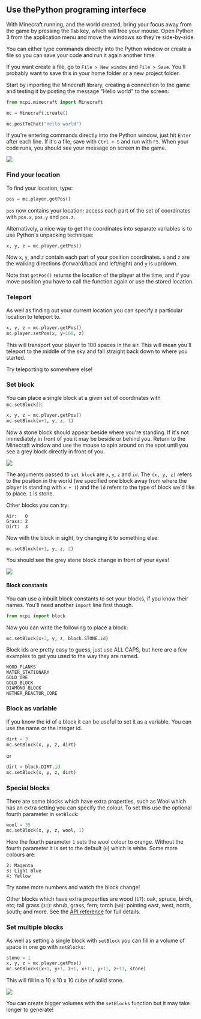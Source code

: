## Use thePython programing interfece

With Minecraft running, and the world created, bring your focus away from the game by pressing the `Tab` key, which will free your mouse. Open Python 3 from the application menu and move the windows so they're side-by-side.

You can either type commands directly into the Python window or create a file so you can save your code and run it again another time.

If you want create a file, go to `File > New window` and `File > Save`. You'll probably want to save this in your home folder or a new project folder.

Start by importing the Minecraft library, creating a connection to the game and testing it by posting the message "Hello world" to the screen:

```python
from mcpi.minecraft import Minecraft

mc = Minecraft.create()

mc.postToChat("Hello world")
```

If you're entering commands directly into the Python window, just hit `Enter` after each line. If it's a file, save with `Ctrl + S` and run with `F5`. When your code runs, you should see your message on screen in the game.

![](images/helloworld.gif)

### Find your location

To find your location, type:

```python
pos = mc.player.getPos()
```

`pos` now contains your location; access each part of the set of coordinates with `pos.x`, `pos.y` and `pos.z`.

Alternatively, a nice way to get the coordinates into separate variables is to use Python's unpacking technique:

```python
x, y, z = mc.player.getPos()
```

Now `x`, `y`, and `z` contain each part of your position coordinates. `x` and `z` are the walking directions (forward/back and left/right) and `y` is up/down.

Note that `getPos()` returns the location of the player at the time, and if you move position you have to call the function again or use the stored location.

### Teleport

As well as finding out your current location you can specify a particular location to teleport to.

```python
x, y, z = mc.player.getPos()
mc.player.setPos(x, y+100, z)
```

This will transport your player to 100 spaces in the air. This will mean you'll teleport to the middle of the sky and fall straight back down to where you started.

Try teleporting to somewhere else!

### Set block

You can place a single block at a given set of coordinates with `mc.setBlock()`:

```python
x, y, z = mc.player.getPos()
mc.setBlock(x+1, y, z, 1)
```

Now a stone block should appear beside where you're standing. If it's not immediately in front of you it may be beside or behind you. Return to the Minecraft window and use the mouse to spin around on the spot until you see a grey block directly in front of you.

![](images/mcpi-setblock.png)

The arguments passed to `set block` are `x`, `y`, `z` and `id`. The `(x, y, z)` refers to the position in the world (we specified one block away from where the player is standing with `x + 1`) and the `id` refers to the type of block we'd like to place. `1` is stone.

Other blocks you can try:

```
Air:   0
Grass: 2
Dirt:  3
```

Now with the block in sight, try changing it to something else:

```python
mc.setBlock(x+1, y, z, 2)
```

You should see the grey stone block change in front of your eyes!

![](images/mcpi-setblock2.png)

#### Block constants

You can use a inbuilt block constants to set your blocks, if you know their names. You'll need another `import` line first though.

```python
from mcpi import block
```

Now you can write the following to place a block: 

```python
mc.setBlock(x+3, y, z, block.STONE.id)
```

Block ids are pretty easy to guess, just use ALL CAPS, but here are a few examples to get you used to the way they are named.

```
WOOD_PLANKS
WATER_STATIONARY
GOLD_ORE
GOLD_BLOCK
DIAMOND_BLOCK
NETHER_REACTOR_CORE
```

### Block as variable

If you know the id of a block it can be useful to set it as a variable. You can use the name or the integer id.

```python
dirt = 3
mc.setBlock(x, y, z, dirt)
```

or

```python
dirt = block.DIRT.id
mc.setBlock(x, y, z, dirt)
```

### Special blocks

There are some blocks which have extra properties, such as Wool which has an extra setting you can specify the colour. To set this use the optional fourth parameter in `setBlock`:

```python
wool = 35
mc.setBlock(x, y, z, wool, 1)
```

Here the fourth parameter `1` sets the wool colour to orange. Without the fourth parameter it is set to the default (`0`) which is white. Some more colours are:

```
2: Magenta
3: Light Blue
4: Yellow
```

Try some more numbers and watch the block change!

Other blocks which have extra properties are wood (`17`): oak, spruce, birch, etc; tall grass (`31`): shrub, grass, fern; torch (`50`): pointing east, west, north, south; and more. See the [API reference](http://www.stuffaboutcode.com/p/minecraft-api-reference.html) for full details.

### Set multiple blocks

As well as setting a single block with `setBlock` you can fill in a volume of space in one go with `setBlocks`:

```python
stone = 1
x, y, z = mc.player.getPos()
mc.setBlocks(x+1, y+1, z+1, x+11, y+11, z+11, stone)
```

This will fill in a 10 x 10 x 10 cube of solid stone.

![](images/mcpi-setblocks.png)

You can create bigger volumes with the `setBlocks` function but it may take longer to generate!

